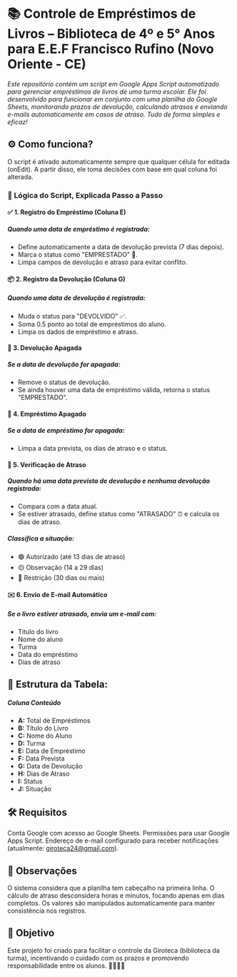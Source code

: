 # **📚 Controle de Empréstimos de Livros – Biblioteca de 4º e 5° Anos para E.E.F Francisco Rufino (Novo Oriente - CE)**

*Este repositório contém um script em Google Apps Script automatizado para gerenciar empréstimos de livros de uma turma escolar. Ele foi desenvolvido para funcionar em conjunto com uma planilha do Google Sheets, monitorando prazos de devolução, calculando atrasos e enviando e-mails automaticamente em casos de atraso. Tudo de forma simples e eficaz!*

## ⚙️ Como funciona?
O script é ativado automaticamente sempre que qualquer célula for editada (onEdit). A partir disso, ele toma decisões com base em qual coluna foi alterada.

### 🧠 Lógica do Script, Explicada Passo a Passo
#### ✅ 1. Registro do Empréstimo (Coluna E)
##### Quando uma data de empréstimo é registrada:

- Define automaticamente a data de devolução prevista (7 dias depois).
- Marca o status como "EMPRESTADO" 📘.
- Limpa campos de devolução e atraso para evitar conflito.

#### 📦 2. Registro da Devolução (Coluna G)
##### Quando uma data de devolução é registrada:

- Muda o status para "DEVOLVIDO" ✅.
- Soma 0.5 ponto ao total de empréstimos do aluno.
- Limpa os dados de empréstimo e atraso.

#### 🧹 3. Devolução Apagada
##### Se a data de devolução for apagada:

- Remove o status de devolução.
- Se ainda houver uma data de empréstimo válida, retorna o status "EMPRESTADO".

#### 🧼 4. Empréstimo Apagado
##### Se a data de empréstimo for apagada:

- Limpa a data prevista, os dias de atraso e o status.

#### 🚨 5. Verificação de Atraso
##### Quando há uma data prevista de devolução e nenhuma devolução registrada:

- Compara com a data atual.
- Se estiver atrasado, define status como "ATRASADO" ⏰ e calcula os dias de atraso.

##### Classifica a situação:

- 🟢 Autorizado (até 13 dias de atraso)
- 🟡 Observação (14 a 29 dias)
- 🔴 Restrição (30 dias ou mais)

#### ✉️ 6. Envio de E-mail Automático
##### Se o livro estiver atrasado, envia um e-mail com:

- Título do livro
- Nome do aluno
- Turma
- Data do empréstimo
- Dias de atraso

## 📝 Estrutura da Tabela:
##### Coluna Conteúdo
- **A:** Total de Empréstimos
- **B:** Título do Livro
- **C:** Nome do Aluno
- **D:** Turma
- **E:** Data de Empréstimo
- **F:** Data Prevista
- **G:** Data de Devolução
- **H:** Dias de Atraso
- **I:** Status
- **J:** Situação

## 🛠️ Requisitos

Conta Google com acesso ao Google Sheets.
Permissões para usar Google Apps Script.
Endereço de e-mail configurado para receber notificações (atualmente: giroteca24@gmail.com).

## 🔐 Observações

O sistema considera que a planilha tem cabeçalho na primeira linha.
O cálculo de atraso desconsidera horas e minutos, focando apenas em dias completos.
Os valores são manipulados automaticamente para manter consistência nos registros.

## 🚀 Objetivo

Este projeto foi criado para facilitar o controle da Giroteca (biblioteca da turma), incentivando o cuidado com os prazos e promovendo responsabilidade entre os alunos. 👩‍🏫👨‍🏫
